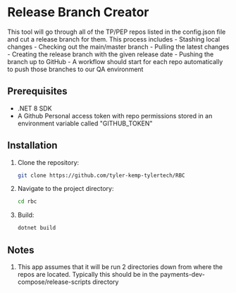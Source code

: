 # Release Branch Creator

This tool will go through all of the TP/PEP repos listed in the config.json file
and cut a release branch for them.
This process includes 
    - Stashing local changes
    - Checking out the main/master branch
    - Pulling the latest changes
    - Creating the release branch with the given release date
    - Pushing the branch up to GitHub
    - A workflow should start for each repo automatically to push those branches to our QA environment

## Prerequisites

- .NET 8 SDK
- A Github Personal access token with repo permissions stored in an environment variable called "GITHUB_TOKEN"

## Installation

1. Clone the repository:
    ```sh
    git clone https://github.com/tyler-kemp-tylertech/RBC 
    ```
2. Navigate to the project directory:
    ```sh
    cd rbc
    ```
3. Build:
    ```sh
    dotnet build
    ```

## Notes

1. This app assumes that it will be run 2 directories down from where the repos are located. 
Typically this should be in the payments-dev-compose/release-scripts directory
